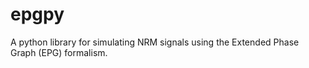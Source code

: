 # epgpy
A python library for simulating NRM signals using the Extended Phase Graph (EPG) formalism.
